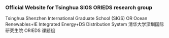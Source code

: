 ### Official Website for Tsinghua SIGS ORIEDS research group
Tsinghua Shenzhen International Graduate School (SIGS) OR Ocean Renewables+IE Integrated Energy+DS Distribution System
清华大学深圳国际研究生院 ORIEDS 课题组
